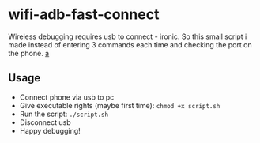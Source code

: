 # wifi-adb-fast-connect
Wireless debugging requires usb to connect - ironic. So this small script i made instead of entering 3 commands each time and checking the port on the phone.
[a](https://i.ibb.co/m87QqS1/Screenshot-from-2022-01-28-15-20-59.png)
## Usage
- Connect phone via usb to pc
- Give executable rights (maybe first time): ```chmod +x script.sh```
- Run the script: ```./script.sh```
- Disconnect usb
- Happy debugging!
